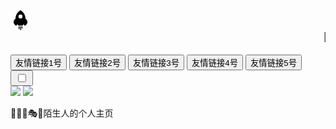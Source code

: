 <!DOCTYPE html>
<html lang="en">

<head>
    <meta http-equiv="Content-Type" content="text/html; charset=utf-8">
    <meta http-equiv="X-UA-Compatible" content="IE=edge, chrome=1">
    <meta name="viewport" content="width=device-width,initial-scale=1,minimum-scale=1,maximum-scale=1,user-scalable=no,viewport-fit=cover">
    <meta name="applicable-device" content="pc, mobile">
    <meta name="apple-mobile-web-app-capable" content="yes">
    <meta name="renderer" content="webkit">
    <meta name="force-rendering" content="webkit">
    <title>🤪😜🌈🎭🧩陌生人的个人主页v2.1(非原创)</title>
    <meta name="keywords" content="🤪😜🌈🎭🧩陌生人的个人主页">
    <meta name="description" content="🤪😜🌈🎭🧩陌生人的个人主页">
    <meta name="author" content="🤪😜🌈🎭🧩陌生人的个人主页">
    <meta property="og:type" content="index">
    <meta property="og:title" content="🤪😜🌈🎭🧩陌生人的个人主页">
    <meta property="og:description" content="🤪😜🌈🎭🧩陌生人的个人主页">
    <link rel="shortcut icon" href="favicon.png" type="image/x-icon">
    <link rel="stylesheet" href="css/style.css">
    <div id="xf-MusicPlayer" data-cdnName="https://player.xfyun.club/js" data-themeColor="xf-original"></div>
    <link rel="stylesheet" href="css/clock.css">
    <!-- 悬浮按钮 -->
    <div class="adiv" id="back-to-top">
        <svg t="1710053351094" class="icon" viewBox="0 0 1024 1024" version="1.1" xmlns="http://www.w3.org/2000/svg" p-id="2614" width="32" height="32">
            <path d="M436.48 814.592a21.76 21.76 0 0 0-21.76 21.76v107.52a21.76 21.76 0 0 0 43.52 0v-107.52a21.76 21.76 0 0 0-21.76-21.76zM516.096 819.2a22.016 22.016 0 0 0-22.016 22.016v159.744a22.016 22.016 0 0 0 44.032 0v-158.976a22.016 22.016 0 0 0-22.016-22.784zM768 438.784C773.376 143.104 528.896 9.216 512 0c-16.384 8.704-260.864 142.592-256 438.272a192.256 192.256 0 0 0-93.696 187.392c8.192 98.304 104.448 163.584 141.056 160s25.6-30.72 25.6-30.72l12.544-51.2s54.272 81.92 71.68 81.92h197.632c15.616 0 71.68-81.92 71.68-81.92l12.544 51.2s-10.752 27.392 25.6 30.72 132.864-61.696 141.056-160a192.256 192.256 0 0 0-93.696-186.88z m-256-14.592a102.4 102.4 0 1 1 102.4-102.4 102.4 102.4 0 0 1-102.4 102.4zM588.8 819.2a21.76 21.76 0 0 0-21.76 21.76v76.8a21.76 21.76 0 1 0 43.52 0v-76.8A21.76 21.76 0 0 0 588.8 819.2z" p-id="2615"></path>
        </svg>
    </div>
    <!-- 侧边栏 -->
    <div class="sidebar" id="sidebar">
        <div class="box_marqueep">
            <form>
                <marquee class="marqueep mx_font_div_size">🤪😜🌈🎭🧩陌生人</marquee>
        </div>
        <div class="box_img_you">
            <button onclick='location.href=("")' class="button">友情链接1号</button>
            <button onclick='location.href=("替换为你的网址")' class="button padbox">友情链接2号</button>
            <button onclick='location.href=("替换为你的网址")' class="button padbox">友情链接3号</button>
            <button onclick='location.href=("替换为你的网址")' class="button padbox">友情链接4号</button>
            <button onclick='location.href=("替换为你的网址")' class="button padbox">友情链接5号</button>
        </div>
        </form>
    </div>
    <div class="overlay" id="overlay"></div>
    <button class="openbtn" onclick="toggleSidebar()">
        <div class="containera">
            <div class="menu-btn one">
                <input type="checkbox">
                <span></span>
                <span></span>
                <span></span>
            </div>
    </button>
    <!-- 头像/名称/打字机/联系 -->
    <div class="box_head">
        <form>
            <div class="image">
                <img src="images/111.png">
                <!-- 将下面链接中的微信号填成自己的 -->
                <img src="你猜">
            </div>
            <p class="box_image_p">🤪😜🌈🎭🧩陌生人的个人主页</p>
            <p id="p" class="p2a"></p>
            <!-- 联系按钮 1-->
            <div class="icon-div">
                <a href="https://qm.qq.com/q/rtqkRAAzZK">
                    <div class="icon-img">
                        <svg t="1707741471422" class="icon" viewBox="0 0 1024 1024" version="1.1" xmlns="http://www.w3.org/2000/svg" p-id="2300" width="200" height="200">
                            <path d="M512 0C229.003636 0 0 229.003636 0 512s229.003636 512 512 512 512-229.003636 512-512S794.996364 0 512 0z m210.385455 641.396364c-7.447273 9.309091-26.996364-1.861818-41.89091-32.581819-3.723636 13.963636-13.032727 36.305455-34.443636 64.232728 35.374545 8.378182 44.683636 42.821818 33.512727 61.44-8.378182 13.032727-26.996364 24.203636-59.578181 24.203636-58.647273 0-83.781818-15.825455-95.883637-26.996364-1.861818-2.792727-5.585455-3.723636-10.24-3.723636-4.654545 0-7.447273 0.930909-10.24 3.723636-11.170909 11.170909-37.236364 26.996364-95.883636 26.996364-32.581818 0-52.130909-11.170909-59.578182-24.203636-12.101818-18.618182-1.861818-53.061818 33.512727-61.44-20.48-27.927273-29.789091-50.269091-34.443636-64.232728-13.963636 30.72-34.443636 42.821818-41.890909 32.581819-5.585455-8.378182-8.378182-26.065455-7.447273-38.167273 3.723636-46.545455 34.443636-85.643636 53.061818-106.123636-2.792727-5.585455-8.378182-40.029091 14.894
